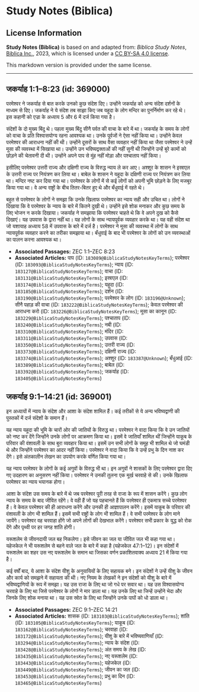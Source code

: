 # Study Notes (Biblica)

## License Information

**Study Notes (Biblica)** is based on and adapted from: _Biblica Study Notes_, [Biblica Inc.](https://www.biblica.com/), 2023, which is licensed under a [CC BY-SA 4.0 license](https://creativecommons.org/licenses/by-sa/4.0/legalcode.en).

This markdown version is provided under the same license.



--------------------------------

## जकर्याह 1:1–8:23 (id: 369000)

परमेश्वर ने जकर्याह से बात करके उनको कुछ संदेश दिए। उन्होंने जकर्याह को अन्य संदेश दर्शनों के माध्यम से दिए। जकर्याह ने ये संदेश तब साझा किए जब यहूदा के लोग मन्दिर का पुनर्निर्माण कर रहे थे। इस कहानी को एज्रा के अध्याय 5 और 6 में दर्ज किया गया है।

संदेशों के दो मुख्य बिंदु थे। पहला मुख्य बिंदु सीनै पर्वत की वाचा के बारे में था। जकर्याह के समय के लोगों को वाचा के प्रति विश्वासयोग्य रहना आवश्यक था। उनके पूर्वजों ने ऐसा नहीं किया था। उन्होंने केवल परमेश्वर की आराधना नहीं की थी। उन्होंने दूसरों के साथ वैसा व्यवहार नहीं किया था जैसा परमेश्वर ने उन्हें मूसा की व्यवस्था में सिखाया था। उन्होंने उन भविष्यद्वक्ताओं की नहीं सुनी थी जिन्होंने उन्हें बुरे कामों को छोड़ने की चेतावनी दी थी। उन्होंने अपने पाप से मुंह नहीं मोड़ा और पश्चाताप नहीं किया।

इसीलिए परमेश्वर उत्तरी राज्य और दक्षिणी राज्य के विरुद्ध न्याय ले कर आए। अश्शूर के शासन ने इस्राएल के उत्तरी राज्य पर नियंत्रण कर लिया था। बाबेल के शासन ने यहूदा के दक्षिणी राज्य पर नियंत्रण कर लिया था। मन्दिर नष्ट कर दिया गया था। परमेश्वर के लोगों में से कई लोगों को अपनी भूमि छोड़ने के लिए मजबूर किया गया था। वे अन्य राष्ट्रों के बीच तितर\-बितर हुए थे और बँधुवाई  में रहते थे।

बहुत से परमेश्वर के लोगों ने समझा कि उनके खिलाफ परमेश्वर का न्याय सही और उचित था। लोगों ने दिखाया कि वे परमेश्वर के न्याय के बारे में कितने दुखी थे। उन्होंने इसे शोक मनाकर और कुछ समय के लिए भोजन न करके दिखाया। जकर्याह ने समझाया कि परमेश्वर चाहते थे कि वे अपने दुख को कैसे दिखाएं। यह उपवास के द्वारा नहीं था। यह लोगों के साथ न्यायपूर्वक व्यवहार करके था। यह वही संदेश था जो यशायाह अध्याय 58 में उपवास के बारे में दर्ज है। परमेश्वर ने मूसा की व्यवस्था में लोगों के साथ न्यायपूर्वक व्यवहार करने का तरीका समझाया था। बँधुवाई के बाद भी परमेश्वर के लोगों को उन व्यवस्थाओं का पालन करना आवश्यक था।

* **Associated Passages:** ZEC 1:1–ZEC 8:23
* **Associated Articles:** पाप (ID: `183089@BiblicaStudyNotesKeyTerms`); परमेश्वर (ID: `183093@BiblicaStudyNotesKeyTerms`); न्याय  (ID: `183127@BiblicaStudyNotesKeyTerms`); वाचा (ID: `183131@BiblicaStudyNotesKeyTerms`); इस्राएल  (ID: `183174@BiblicaStudyNotesKeyTerms`); यहूदा (ID: `183185@BiblicaStudyNotesKeyTerms`); दर्शन (ID: `183190@BiblicaStudyNotesKeyTerms`); परमेश्वर के लोग  (ID: `183196@Unknown`); सीनै पहाड़ की वाचा (ID: `183222@BiblicaStudyNotesKeyTerms`); केवल परमेश्वर की आराधना करो (ID: `183226@BiblicaStudyNotesKeyTerms`); मूसा का कानून (ID: `183229@BiblicaStudyNotesKeyTerms`); पश्चाताप (ID: `183240@BiblicaStudyNotesKeyTerms`); नबी (ID: `183310@BiblicaStudyNotesKeyTerms`); मंदिर (ID: `183311@BiblicaStudyNotesKeyTerms`); उपवास (ID: `183350@BiblicaStudyNotesKeyTerms`); उत्तरी राज्य (ID: `183373@BiblicaStudyNotesKeyTerms`); दक्षिणी राज्य (ID: `183374@BiblicaStudyNotesKeyTerms`); अश्शुर  (ID: `183387@Unknown`); बँधुआई  (ID: `183389@BiblicaStudyNotesKeyTerms`); बाबेल  (ID: `183392@BiblicaStudyNotesKeyTerms`); जकर्याह (ID: `183405@BiblicaStudyNotesKeyTerms`)

## जकर्याह 9:1–14:21 (id: 369001)

इन अध्यायों में न्याय के संदेश और आशा के संदेश शामिल हैं। कई तरीकों से ये अन्य भविष्यद्वाणी की पुस्तकों में दर्ज संदेशों के समान हैं।

यह न्याय यहूदा की भूमि के चारों ओर की जातियों के विरुद्ध था। परमेश्वर ने वादा किया कि वे उन जातियों को नष्ट कर देंगे जिन्होंने उनके लोगों पर आक्रमण किया था। इसमें वे जातियाँ शामिल थीं जिन्होंने याकूब के परिवार की वंशावली के साथ बुरा व्यवहार किया था। इसमें उन सभी लोगों के समूह भी शामिल थे जो घमंडी थे और जिन्होंने परमेश्वर का आदर नहीं किया। परमेश्वर ने वादा किया कि वे उन्हें प्रभु के दिन नाश कर देंगे। इसे अंतकालीन लेखन का उपयोग करके वर्णित किया गया था।

यह न्याय परमेश्‍वर के लोगों के कई अगुवों के विरुद्ध भी था। इन अगुवों ने शासकों के लिए परमेश्वर द्वारा दिए गए उदहारण का अनुसरण नहीं किया। परमेश्वर ने उनकी तुलना एक मूर्ख चरवाहे से की। उनके खिलाफ परमेश्वर का न्याय भयानक होगा।

आशा के संदेश उस समय के बारे में थे जब परमेश्वर पूरी तरह से राजा के रूप में शासन करेंगे। कुछ लोग न्याय के समय के बाद जीवित रहेंगे। वे वही हैं जो यह पहचानते हैं कि परमेश्वर ही एकमात्र सच्चे परमेश्वर हैं। वे केवल परमेश्वर की ही आराधना करेंगे और उनकी ही आज्ञापालन करेंगे। इसमें याकूब के परिवार की वंशावली के लोग भी शामिल हैं। इसमें सभी राष्ट्रों के लोग भी शामिल हैं। वे सभी परमेश्वर के लोग माने जायेंगे। परमेश्वर वह चरवाहा होंगे जो अपने लोगों की देखभाल करेंगे। परमेश्वर सभी प्रकार के युद्ध को रोक देंगे और पृथ्वी पर हर जगह शांति होगी।

यरूशलेम से जीवनदायी जल बह निकलेगा। इसे जीवन का जल या जीवित जल भी कहा गया था। यहेजकेल ने भी यरूशलेम से बहने वाले जल के बारे में कहा है (यहेजकेल 47:1–12\)। इन संदेशों में यरूशलेम का शहर उस नए यरूशलेम के समान था जिसका वर्णन प्रकाशितवाक्य अध्याय 21 में किया गया है।

कई वर्षों बाद, ये आशा के संदेश यीशु के अनुयायियों के लिए सहायक बने। इन संदेशों ने उन्हें यीशु के जीवन और कार्य को समझने में सहायता की थी। नए नियम के लेखकों ने इन संदेशों को यीशु के बारे में भविष्यद्वाणियों के रूप में समझा। यह उस राजा के लिए था जो गधे पर सवार था। यह उस विश्वासयोग्य चरवाहे के लिए था जिसे परमेश्वर के लोगों ने मार डाला था। यह उनके लिए था जिन्हें उन्होंने भेदा और जिनके लिए शोक मनाया था। यह उस स्रोत के लिए था जिन्होंने उनके पापों को धो डाला था।

* **Associated Passages:** ZEC 9:1–ZEC 14:21
* **Associated Articles:** शासक (ID: `183103@BiblicaStudyNotesKeyTerms`); शांति (ID: `183105@BiblicaStudyNotesKeyTerms`); याकूब  (ID: `183162@BiblicaStudyNotesKeyTerms`); चरवाहा (ID: `183172@BiblicaStudyNotesKeyTerms`); यीशु के बारे में भविष्यवाणियाँ (ID: `183294@BiblicaStudyNotesKeyTerms`); न्याय के संदेश (ID: `183428@BiblicaStudyNotesKeyTerms`); अंत समय के  लेख (ID: `183435@BiblicaStudyNotesKeyTerms`); नए यरूशलेम (ID: `183443@BiblicaStudyNotesKeyTerms`); यहेजकेल (ID: `183449@BiblicaStudyNotesKeyTerms`); जीवन का जल (ID: `183453@BiblicaStudyNotesKeyTerms`); प्रभु का दिन (ID: `183465@BiblicaStudyNotesKeyTerms`)

